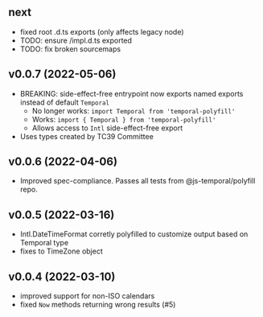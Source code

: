 
next
----
- fixed root .d.ts exports (only affects legacy node)
- TODO: ensure <root>/impl.d.ts exported
- TODO: fix broken sourcemaps


v0.0.7 (2022-05-06)
-------------------

- BREAKING: side-effect-free entrypoint now exports named exports instead of default `Temporal`
  - No longer works: `import Temporal from 'temporal-polyfill'`
  - Works: `import { Temporal } from 'temporal-polyfill'`
  - Allows access to `Intl` side-effect-free export
- Uses types created by TC39 Committee


v0.0.6 (2022-04-06)
-------------------

- Improved spec-compliance. Passes all tests from @js-temporal/polyfill repo.


v0.0.5 (2022-03-16)
-------------------

- Intl.DateTimeFormat corretly polyfilled to customize output based on Temporal type
- fixes to TimeZone object


v0.0.4 (2022-03-10)
-------------------

- improved support for non-ISO calendars
- fixed `Now` methods returning wrong results (#5)
